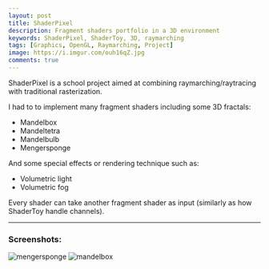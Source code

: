```yaml
---
layout: post
title: ShaderPixel
description: Fragment shaders portfolio in a 3D environment
keywords: ShaderPixel, ShaderToy, 3D, raymarching
tags: [Graphics, OpenGL, Raymarching, Project]
image: https://i.imgur.com/ouh16qZ.jpg
comments: true
---
```


ShaderPixel is a school project aimed at combining raymarching/raytracing with traditional rasterization.

I had to to implement many fragment shaders including some 3D fractals:
- Mandelbox
- Mandeltetra
- Mandelbulb
- Mengersponge

And some special effects or rendering technique such as:
- Volumetric light
- Volumetric fog

Every shader can take another fragment shader as input (similarly as how ShaderToy handle channels).

----

### Screenshots:
![mengersponge](https://i.imgur.com/ouh16qZ.jpg)
![mandelbox](https://i.imgur.com/em9t5ej.jpg)
